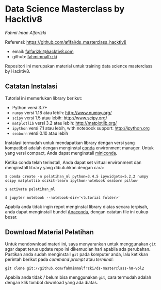 # Data Science Masterclass by Hacktiv8
*Fahmi Iman Alfarizki*

Referensi: https://github.com/afifai/ds_masterclass_hacktiv8

- email: <falfarizki@hacktiv8.com>
- github: [fahmimnalfrzki](http://github.com/fahmimnalfrzki)

Repositori ini merupakan material untuk training data science masterclass by Hacktiv8.

## Catatan Instalasi
Tutorial ini memerlukan library berikut:

- Python versi 3.7+
- `numpy` versi 1.18 atau lebih: http://www.numpy.org/
- `scipy` versi 1.5 atau lebih: http://www.scipy.org/
- `matplotlib` versi 3.2 atau lebih: http://matplotlib.org/
- `ipython` versi 7.1 atau lebih, with notebook support: http://ipython.org
- `seaborn` versi 0.10 atau lebih

Instalasi termudah untuk mendapatkan library dengan versi yang kompatibel adalah dengan menginstal [conda](https://store.continuum.io/) environment manager.
Untuk yang versi compact, Anda dapat menginstall [miniconda](http://conda.pydata.org/miniconda.html).

Ketika conda telah terinstall, Anda dapat set virtual environment dan menginstall library yang dibutuhkan dengan cara:
```
$ conda create -n pelatihan_ml python=3.4.5 ipywidgets=5.2.2 numpy scipy matplotlib scikit-learn ipython-notebook seaborn pillow

$ activate pelatihan_ml

$ jupyter notebook --notebook-dir='<tutorial folder>'
```

Apabila anda tidak ingin repot menginstal library diatas secara terpisah, anda dapat menginstall bundel [Anaconda](https://anaconda.com/downloads), dengan catatan file ini cukup besar.

## Download Material Pelatihan
Untuk mendownload materi ini, saya menyarankan untuk menggunakan `git` agar dapat terus update repo ini dikemudian hari apabila ada perubahan. Pastikan anda sudah menginstall `git` pada komputer anda, lalu ketikkan perintah berikut pada *command prompt* atau *terminal*:

    git clone git://github.com/fahmimnalfrzki/ds-masterclass-h8-vol2

Apabila anda tidak / belum bisa menggunakan `git`, cara termudah adalah dengan klik tombol download yang ada diatas.
